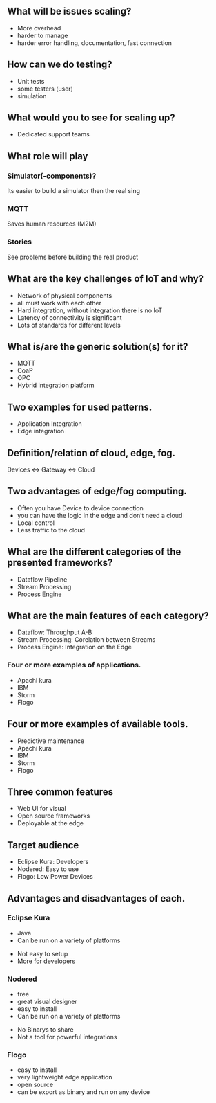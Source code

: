 ## What will be issues scaling?
+ More overhead
+ harder to manage
+ harder error handling, documentation, fast connection
## How can we do testing?
+ Unit tests
+ some testers (user)
+ simulation
## What would you to see for scaling up?
+ Dedicated support teams 
## What role will play
### Simulator(-components)?
Its easier to build a simulator then the real sing
### MQTT
Saves human resources (M2M)
### Stories
See problems before building the real product
## What are the key challenges of IoT and why?
+ Network of physical components
+ all must work with each other
+ Hard integration, without integration there is no IoT
+ Latency of connectivity is significant
+ Lots of standards for different levels
## What is/are the generic solution(s) for it?
+ MQTT
+ CoaP
+ OPC
+ Hybrid integration platform
## Two examples for used patterns.
+ Application Integration
+ Edge integration
## Definition/relation of cloud, edge, fog.
Devices <-> Gateway <-> Cloud
## Two advantages of edge/fog computing.
+ Often you have Device to device connection
+ you can have the logic in the edge and don’t need a cloud
+ Local control	
+ Less traffic to the cloud
## What are the different categories of the presented frameworks?
+ Dataflow Pipeline
+ Stream Processing
+ Process Engine
## What are the main features of each category?
+ Dataflow: Throughput A-B
+ Stream Processing: Corelation between Streams
+ Process Engine: Integration on the Edge
### Four or more examples of applications.
+ Apachi kura
+ IBM
+ Storm
+ Flogo
## Four or more examples of available tools.
+ Predictive maintenance 
+ Apachi kura
+ IBM
+ Storm
+ Flogo
## Three common features
+ Web UI for visual 
+ Open source frameworks
+ Deployable at the edge
## Target audience
+ Eclipse Kura: Developers
+ Nodered: Easy to use
+ Flogo: Low Power Devices
## Advantages and disadvantages of each.
### Eclipse Kura
+ Java
+ Can be run on a variety of platforms
- Not easy to setup
- More for developers
### Nodered
+ free
+ great visual designer
+ easy to install
+ Can be run on a variety of platforms
- No Binarys to share
-	Not a tool for powerful integrations
### Flogo
+ easy to install
+ very lightweight edge application
+ open source
+ can be export as binary and run on any device	
